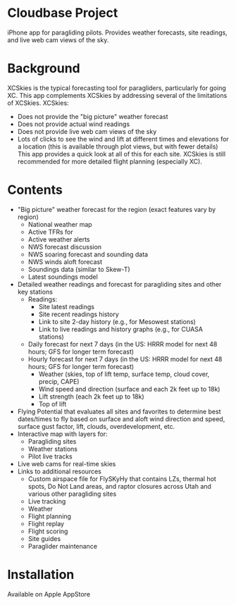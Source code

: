# Cloudbase Project

iPhone app for paragliding pilots.  Provides weather forecasts, site readings, and live web cam views of the sky.

# Background
XCSkies is the typical forecasting tool for paragliders, particularly for going XC.
This app complements XCSkies by addressing several of the limitations of XCSkies.  XCSkies:
  - Does not provide the "big picture" weather forecast
  - Does not provide actual wind readings
  - Does not provide live web cam views of the sky
  - Lots of clicks to see the wind and lift at different times and elevations for a location
    (this is available through plot views, but with fewer details)
This app provides a quick look at all of this for each site.  XCSkies is still recommended for more detailed flight planning (especially XC).

# Contents
- "Big picture" weather forecast for the region (exact features vary by region)
    - National weather map
    - Active TFRs for
    - Active weather alerts
    - NWS forecast discussion
    - NWS soaring forecast and sounding data
    - NWS winds aloft forecast
    - Soundings data (similar to Skew-T)
    - Latest soundings model
- Detailed weather readings and forecast for paragliding sites and other key stations
    - Readings:
      - Site latest readings
      - Site recent readings history
      - Link to site 2-day history (e.g., for Mesowest stations)
      - Link to live readings and history graphs (e.g., for CUASA stations)
    - Daily forecast for next 7 days (in the US: HRRR model for next 48 hours; GFS for longer term forecast)
    - Hourly forecast for next 7 days (in the US: HRRR model for next 48 hours; GFS for longer term forecast)
      - Weather (skies, top of lift temp, surface temp, cloud cover, precip, CAPE)
      - Wind speed and direction (surface and each 2k feet up to 18k)
      - Lift strength (each 2k feet up to 18k)
      - Top of lift
- Flying Potential that evaluates all sites and favorites to determine best dates/times to fly based on surface and aloft wind direction and speed, surface gust factor, lift, clouds, overdevelopment, etc.
- Interactive map with layers for:
    - Paragliding sites
    - Weather stations
    - Pilot live tracks
- Live web cams for real-time skies
- Links to additional resources
  - Custom airspace file for FlySKyHy that contains LZs, thermal hot spots, Do Not Land areas, and raptor closures across Utah and various other paragliding sites
  - Live tracking
  - Weather
  - Flight planning
  - Flight replay
  - Flight scoring
  - Site guides
  - Paraglider maintenance

# Installation
Available on Apple AppStore
